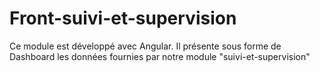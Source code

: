 # Front-suivi-et-supervision
Ce module est développé avec Angular. Il présente sous forme de Dashboard les données fournies par notre module "suivi-et-supervision"

